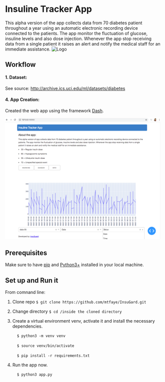 # Insuline Tracker App

This alpha version of the app collects data from 70 diabetes patient throughout a year using an automatic electronic recording device connected to the patients. The app monitor the fluctuation of glucose, insuline levels and also dose injection. Whenever the app stop receiving data from a single patient it raises an alert and notify the medical staff for an immediate assistance.
![Logo](imgs/logo.png)
## Workflow


#### 	1. Dataset:
See source: http://archive.ics.uci.edu/ml/datasets/diabetes

#### 	4. App Creation:
Created the web app using the framework [Dash](https://plotly.com/dash/). 

![App](imgs/app.png)


## Prerequisites

Make sure to have [pip](https://pip.pypa.io/en/stable/) and [Python3+](https://www.python.org/downloads/) installed in your local machine. 


## Set up and Run it

From comnand line:

1. Clone repo  ``` $ git clone https://github.com/mtfaye/InsuGard.git ```

2. Change directory ``` $ cd /inside the cloned directory ```

3. Create a virtual environment venv, activate it and install the necessary dependencies.
		
	     $ python3 -m venv venv
		
	     $ source venv/bin/activate
		
	     $ pip install -r requirements.txt
	     
4. Run the app now.
		
	     $ python3 app.py





